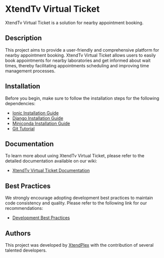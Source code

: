 
# XtendTv Virtual Ticket

XtendTv Virtual Ticket is a solution for nearby appointment booking.


## Description
This project aims to provide a user-friendly and comprehensive platform for nearby appointment booking. XtendTv Virtual Ticket allows users to easily book appointments for nearby laboratories and get informed about wait times, thereby facilitating appointments scheduling and improving time management processes. 
## Installation

Before you begin, make sure to follow the installation steps for the following dependencies:
- [Ionic Installation Guide](https://xtendplex.atlassian.net/l/cp/zUU90Vov)
- [Django Installation Guide](https://xtendplex.atlassian.net/l/cp/hB1WY9Hu)
- [Miniconda Installation Guide](https://xtendplex.atlassian.net/l/cp/xbj09cn1)
- [Git Tutorial](https://xtendplex.atlassian.net/l/cp/0zX0dc8e)
    
## Documentation
To learn more about uxing XtendTv Virtual Ticket, please refer to the detailed documentation available on our wiki:

- [XtendTv Virtual Ticket Documentation](https://xtendplex.atlassian.net/l/cp/PX0JBPQT)


## Best Practices
We strongly encourage adopting development best practices to maintain code consistency and quality. Please refer to the following link for our recommendations:
- [Development Best Practices](https://xtendplex.atlassian.net/l/cp/8eMUo40Z)
## Authors

This project was developed by [XtendPlex](https://www.xtendplex.com) with the contribution of several talented developers.

